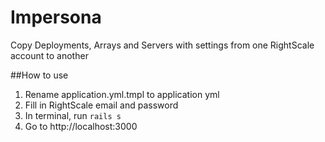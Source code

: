Impersona
=========

Copy Deployments, Arrays and Servers with settings from one RightScale account to another

##How to use
1. Rename application.yml.tmpl to application yml
2. Fill in RightScale email and password
3. In terminal, run `rails s`
4. Go to http://localhost:3000
